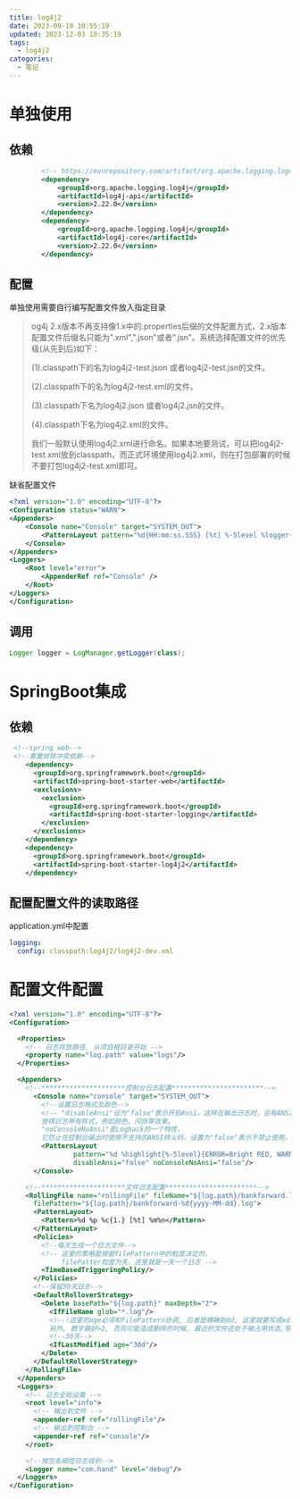 ```yaml
---
title: log4j2
date: 2023-09-19 10:55:19
updated: 2023-12-03 10:35:19
tags:
  - log4j2
categories:
  - 笔记
---
```


# 单独使用

## 依赖

```xml
        <!-- https://mvnrepository.com/artifact/org.apache.logging.log4j/log4j-core -->
        <dependency>
            <groupId>org.apache.logging.log4j</groupId>
            <artifactId>log4j-api</artifactId>
            <version>2.22.0</version>
        </dependency>
        <dependency>
            <groupId>org.apache.logging.log4j</groupId>
            <artifactId>log4j-core</artifactId>
            <version>2.22.0</version>
        </dependency>
```

## 配置

单独使用需要自行编写配置文件放入指定目录

> og4j 2.x版本不再支持像1.x中的.properties后缀的文件配置方式，2.x版本配置文件后缀名只能为".xml",".json"或者".jsn"。系统选择配置文件的优先级(从先到后)如下：
>
> (1).classpath下的名为log4j2-test.json 或者log4j2-test.jsn的文件。
>
> (2).classpath下的名为log4j2-test.xml的文件。
>
> (3).classpath下名为log4j2.json 或者log4j2.jsn的文件。
>
> (4).classpath下名为log4j2.xml的文件。
>
> 我们一般默认使用log4j2.xml进行命名。如果本地要测试，可以把log4j2-test.xml放到classpath，而正式环境使用log4j2.xml，则在打包部署的时候不要打包log4j2-test.xml即可。

缺省配置文件

```xml
<?xml version="1.0" encoding="UTF-8"?>
<Configuration status="WARN">
<Appenders>
    <Console name="Console" target="SYSTEM_OUT">
        <PatternLayout pattern="%d{HH:mm:ss.SSS} [%t] %-5level %logger{36} - %msg%n" />
    </Console>
</Appenders>
<Loggers>
    <Root level="error">
        <AppenderRef ref="Console" />
    </Root>
</Loggers>
</Configuration>
```

## 调用

```java
Logger logger = LogManager.getLogger(class);
```

# SpringBoot集成

## 依赖

```xml
 <!--spring web-->
 <!--需要排除冲突依赖-->
    <dependency>
      <groupId>org.springframework.boot</groupId>
      <artifactId>spring-boot-starter-web</artifactId>
      <exclusions>
        <exclusion>
          <groupId>org.springframework.boot</groupId>
          <artifactId>spring-boot-starter-logging</artifactId>
        </exclusion>
      </exclusions>
    </dependency>
    <dependency>
      <groupId>org.springframework.boot</groupId>
      <artifactId>spring-boot-starter-log4j2</artifactId>
    </dependency>
```



## 配置配置文件的读取路径

application.yml中配置

```yml
logging:
  config: classpath:log4j2/log4j2-dev.xml
```

# 配置文件配置

```xml
<?xml version="1.0" encoding="UTF-8"?>
<Configuration>

  <Properties>
    <!-- 日志存放路径, 从项目根目录开始 -->
    <property name="log.path" value="logs"/>
  </Properties>

  <Appenders>
    <!--*********************控制台日志配置***********************-->
      <Console name="console" target="SYSTEM_OUT">
        <!--设置日志格式及颜色-->
        <!-- "disableAnsi"设为"false"表示开启Ansi，这样在输出日志时，会有ANSI转义码，
        使得日志带有样式，例如颜色、闪烁等效果。
        "noConsoleNoAnsi"是Logback的一个特性，
        它防止在控制台输出时使用不支持的ANSI转义码，设置为"false"表示不禁止使用。 -->
        <PatternLayout
                pattern="%d %highlight{%-5level}{ERROR=Bright RED, WARN=Bright Yellow, INFO=Bright White, DEBUG=Bright Cyan, TRACE=Bright White} %style{[%t]}{bright,magenta} %style{%c{1.}.%M(%L)}{cyan}: %msg%n"
                disableAnsi="false" noConsoleNoAnsi="false"/>
      </Console>

    <!--*********************文件日志配置***********************-->
    <RollingFile name="rollingFile" fileName="${log.path}/bankforward.log"
      filePattern="${log.path}/bankforward-%d{yyyy-MM-dd}.log">
      <PatternLayout>
        <Pattern>%d %p %c{1.} [%t] %m%n</Pattern>
      </PatternLayout>
      <Policies>
        <!--每天生成一个日志文件-->
        <!-- 这里的策略是根据filePattern中的粒度决定的，
             filePatter粒度为天，这里就是一天一个日志 -->
        <TimeBasedTriggeringPolicy/>
      </Policies>
      <!--保留30天日志-->
      <DefaultRolloverStrategy>
        <Delete basePath="${log.path}" maxDepth="2">
          <IfFileName glob="*.log"/>
          <!--!这里的age必须和filePattern协调, 后者是精确到dd, 这里就要写成xd, xD就不起作用
          另外, 数字最好>2, 否则可能造成删除的时候, 最近的文件还处于被占用状态,导致删除不成功!-->
          <!--30天-->
          <IfLastModified age="30d"/>
        </Delete>
      </DefaultRolloverStrategy>
    </RollingFile>
  </Appenders>
  <Loggers>
    <!-- 日志全局设置 -->
    <root level="info">
      <!-- 输出到文件 -->
      <appender-ref ref="rollingFile"/>
      <!-- 输出到控制台 -->
      <appender-ref ref="console"/>
    </root>

    <!--按包名细控日志级别-->
    <Logger name="com.hand" level="debug"/>
  </Loggers>
</Configuration>

```



